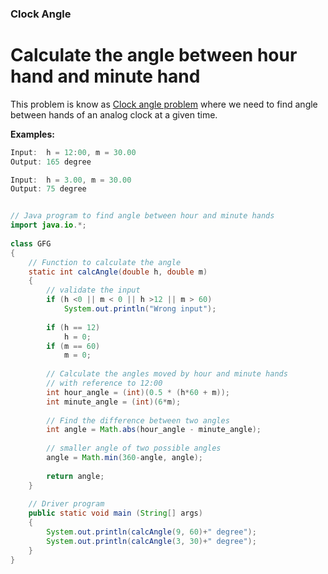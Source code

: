 ### Clock Angle

# Calculate the angle between hour hand and minute hand

This problem is know as [Clock angle problem](http://en.wikipedia.org/wiki/Clock_angle_problem) where we need to find angle between hands of an analog clock at a given time.

**Examples:**

```java
Input:  h = 12:00, m = 30.00
Output: 165 degree

Input:  h = 3.00, m = 30.00
Output: 75 degree
```



~~~java

// Java program to find angle between hour and minute hands 
import java.io.*; 
  
class GFG  
{ 
    // Function to calculate the angle 
    static int calcAngle(double h, double m) 
    { 
        // validate the input 
        if (h <0 || m < 0 || h >12 || m > 60) 
            System.out.println("Wrong input"); 
  
        if (h == 12) 
            h = 0; 
        if (m == 60)  
            m = 0; 
  
        // Calculate the angles moved by hour and minute hands 
        // with reference to 12:00 
        int hour_angle = (int)(0.5 * (h*60 + m)); 
        int minute_angle = (int)(6*m); 
  
        // Find the difference between two angles 
        int angle = Math.abs(hour_angle - minute_angle); 
  
        // smaller angle of two possible angles 
        angle = Math.min(360-angle, angle); 
  
        return angle; 
    } 
      
    // Driver program 
    public static void main (String[] args)  
    { 
        System.out.println(calcAngle(9, 60)+" degree"); 
        System.out.println(calcAngle(3, 30)+" degree"); 
    } 
} 
~~~

